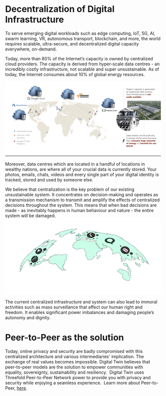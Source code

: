 # Decentralization of Digital Infrastructure

To serve emerging digital workloads such as edge computing, IoT, 5G, AI, swarm learning, VR, autonomous transport, blockchain, and more, the world requires scalable, ultra-secure, and decentralized digital capacity everywhere, on-demand.

Today, more than 80% of the Internet’s capacity is owned by centralized cloud providers. The capacity is derived from hyper-scale data centres - an incredibly costly infrastructure, not scalable and super unsustainable. As of today, the Internet consumes about 10% of global energy resources.

![](img/tftech_cloud_market.png)

Moreover, data centres which are located in a handful of locations in wealthy nations, are where all of your crucial data is currently stored. Your photos, emails, chats, videos and every single part of your digital identity is tracked, stored and used by someone else. 

We believe that centralization is the key problem of our existing unsustainable system. It concentrates on decision-making and operates as a transmission mechanism to transmit and amplify the effects of centralized decisions throughout the system. This means that when bad decisions are made - as inevitably happens in human behaviour and nature - the entire system will be damaged.
 
![](img/global_datacenters.png)

The current centralized infrastructure and system can also lead to immoral activities such as mass surveillance that affect our human right and freedom. It enables significant power imbalances and damaging people’s autonomy and dignity. 

# Peer-to-Peer as the solution 

Today, online privacy and security are badly compromised with this centralized architecture and various intermediaries' implication. The exchange of real values becomes impossible. Digital Twin believes that peer-to-peer models are the solution to empower communities with equality, sovereignty, sustainability and resiliency. 
Digital Twin uses Threefold Peer-to-Peer Network power to provide you with privacy and security while enjoying a seamless experience. 
Learn more about Peer-to-Peer, [here](power_of_p2p).
